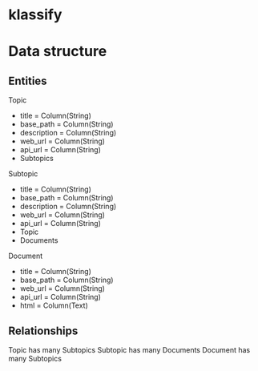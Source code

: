 # klassify

# Data structure

## Entities

Topic

- title       = Column(String)
- base_path   = Column(String)
- description = Column(String)
- web_url     = Column(String)
- api_url     = Column(String)
- Subtopics

Subtopic

- title       = Column(String)
- base_path   = Column(String)
- description = Column(String)
- web_url     = Column(String)
- api_url     = Column(String)
- Topic
- Documents

Document

- title     = Column(String)
- base_path = Column(String)
- web_url   = Column(String)
- api_url   = Column(String)
- html      = Column(Text)

## Relationships

Topic has many Subtopics
Subtopic has many Documents
Document has many Subtopics
